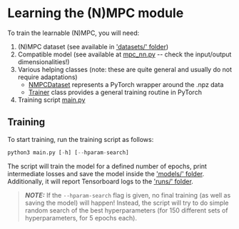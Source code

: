 # Learning the (N)MPC module #
To train the learnable (N)MPC, you will need:
1. (N)MPC dataset (see available in ['datasets/' folder](../../datasets/))
2. Compatible model (see available at [mpc_nn.py](mpc_nn.py) -- check the input/output dimensionalities!)
3. Various helping classes (note: these are quite general and usually do not require adaptations)
    - [NMPCDataset](mpc_dataset.py) represents a PyTorch wrapper around the .npz data
    - [Trainer](utils.py) class provides a general training routine in PyTorch
4. Training script [main.py](main.py)


## Training ##
To start training, run the training script as follows:

```python
python3 main.py [-h] [--hparam-search]
```

The script will train the model for a defined number of epochs, print intermediate losses and save the model inside the ['models/' folder](../../models/).
Additionally, it will report Tensorboard logs to the ['runs/' folder](runs/).

> **_NOTE:_** If the `--hparam-search` flag is given, no final training (as well as saving the model) will happen! Instead, the script will try to do simple
random search of the best hyperparameters (for 150 different sets of hyperparameters, for 5 epochs each).